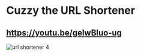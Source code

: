 # Cuzzy the URL Shortener
## https://youtu.be/geIwBIuo-ug
![url shortener 4](https://github.com/piyush-eon/url-shortener/assets/51760520/dc91a72a-6a96-4cbe-a58c-15c6986d3740)
